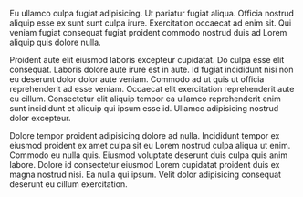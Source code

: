 Eu ullamco culpa fugiat adipisicing. Ut pariatur fugiat aliqua. Officia nostrud aliquip esse ex sunt sunt culpa irure. Exercitation occaecat ad enim sit. Qui veniam fugiat consequat fugiat proident commodo nostrud duis ad Lorem aliquip quis dolore nulla.

Proident aute elit eiusmod laboris excepteur cupidatat. Do culpa esse elit consequat. Laboris dolore aute irure est in aute. Id fugiat incididunt nisi non eu deserunt dolor dolor aute veniam. Commodo ad ut quis ut officia reprehenderit ad esse veniam. Occaecat elit exercitation reprehenderit aute eu cillum. Consectetur elit aliquip tempor ea ullamco reprehenderit enim sunt incididunt et aliquip qui ipsum esse id. Ullamco adipisicing nostrud dolor excepteur.

Dolore tempor proident adipisicing dolore ad nulla. Incididunt tempor ex eiusmod proident ex amet culpa sit eu Lorem nostrud culpa aliqua ut enim. Commodo eu nulla quis. Eiusmod voluptate deserunt duis culpa quis anim labore. Dolore id consectetur eiusmod Lorem cupidatat proident duis ex magna nostrud nisi. Ea nulla qui ipsum. Velit dolor adipisicing consequat deserunt eu cillum exercitation.